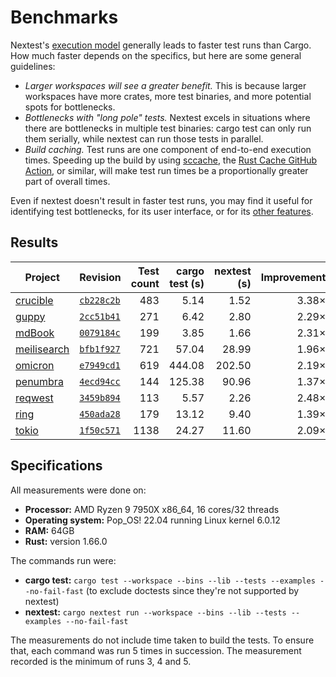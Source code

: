# Benchmarks

Nextest's [execution model](how-it-works.md) generally leads to faster test runs than Cargo. How much faster depends on the specifics, but here are some general guidelines:

- _Larger workspaces will see a greater benefit._ This is because larger workspaces have more crates, more test binaries, and more potential spots for bottlenecks.
- _Bottlenecks with "long pole" tests._ Nextest excels in situations where there are bottlenecks in multiple test binaries: cargo test can only run them serially, while nextest can run those tests in parallel.
- _Build caching._ Test runs are one component of end-to-end execution times. Speeding up the build by using [sccache](https://github.com/mozilla/sccache), the [Rust Cache GitHub Action](https://github.com/marketplace/actions/rust-cache), or similar, will make test run times be a proportionally greater part of overall times.

Even if nextest doesn't result in faster test runs, you may find it useful for identifying test bottlenecks, for its user interface, or for its [other features](../#features).

## Results

| Project       | Revision     | Test count | cargo test (s) | nextest (s) | Improvement |
| ------------- | ------------ | ---------: | -------------: | ----------: | ----------: |
| [crucible]    | [`cb228c2b`] |        483 |           5.14 |        1.52 |       3.38× |
| [guppy]       | [`2cc51b41`] |        271 |           6.42 |        2.80 |       2.29× |
| [mdBook]      | [`0079184c`] |        199 |           3.85 |        1.66 |       2.31× |
| [meilisearch] | [`bfb1f927`] |        721 |          57.04 |       28.99 |       1.96× |
| [omicron]     | [`e7949cd1`] |        619 |         444.08 |      202.50 |       2.19× |
| [penumbra]    | [`4ecd94cc`] |        144 |         125.38 |       90.96 |       1.37× |
| [reqwest]     | [`3459b894`] |        113 |           5.57 |        2.26 |       2.48× |
| [ring]        | [`450ada28`] |        179 |          13.12 |        9.40 |       1.39× |
| [tokio]       | [`1f50c571`] |       1138 |          24.27 |       11.60 |       2.09× |

[crucible]: https://github.com/oxidecomputer/crucible
[`cb228c2b`]: https://github.com/oxidecomputer/crucible/commit/cb228c2b0c29ac2acdea730b149cc70d41effcbf
[guppy]: https://github.com/guppy-rs/guppy
[`2cc51b41`]: https://github.com/guppy-rs/guppy/commit/2cc51b411fe7fec9df6d5f459d5ebb51ba357b9a
[mdbook]: https://github.com/rust-lang/mdBook
[`0079184c`]: https://github.com/rust-lang/mdBook/commit/0079184c16de0916b82e5b3785963f3ef3f505ff
[meilisearch]: https://github.com/meilisearch/meilisearch
[`bfb1f927`]: https://github.com/meilisearch/meilisearch/commit/bfb1f9279bc5648bc9b90109f92e91cb259c288a
[omicron]: https://github.com/oxidecomputer/omicron
[`e7949cd1`]: https://github.com/oxidecomputer/omicron/commit/e7949cd15e775d326ada59c23c933c1714784a31
[penumbra]: https://github.com/penumbra-zone/penumbra
[`4ecd94cc`]: https://github.com/penumbra-zone/penumbra/commit/4ecd94cce2d41427cc8d89693d745448e5253265
[reqwest]: https://github.com/seanmonstar/reqwest
[`3459b894`]: https://github.com/seanmonstar/reqwest/commit/3459b89488e293eaed9f3c413155e2dff3018093
[ring]: https://github.com/briansmith/ring
[`450ada28`]: https://github.com/briansmith/ring/commit/450ada288f1805795140097ec96396b890bcf722
[tokio]: https://github.com/tokio-rs/tokio
[`1f50c571`]: https://github.com/tokio-rs/tokio/commit/e7a0da60cd997f10b33f32c4763c8ecef01144f8

## Specifications

All measurements were done on:

- **Processor:** AMD Ryzen 9 7950X x86_64, 16 cores/32 threads
- **Operating system:** Pop_OS! 22.04 running Linux kernel 6.0.12
- **RAM:** 64GB
- **Rust:** version 1.66.0

The commands run were:

- **cargo test:** `cargo test --workspace --bins --lib --tests --examples --no-fail-fast` (to exclude doctests since they're not supported by nextest)
- **nextest:** `cargo nextest run --workspace --bins --lib --tests --examples --no-fail-fast`

The measurements do not include time taken to build the tests. To ensure that, each command was run 5 times in succession. The measurement recorded is the minimum of runs 3, 4 and 5.
